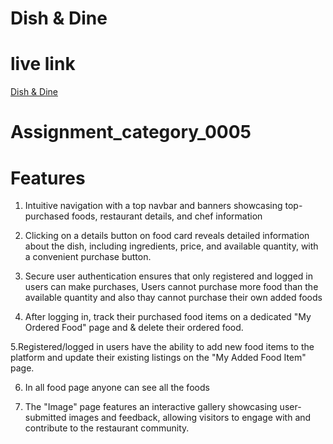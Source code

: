 # Dish & Dine 

# live link 
[Dish & Dine ](https://restaurant-management-55f52.web.app/)

# Assignment_category_0005
# Features

1.  Intuitive navigation with a top navbar and banners showcasing top-purchased foods, restaurant details, and chef information 
2. Clicking on a details button on food card reveals detailed information about the dish, including ingredients, price, and available quantity, with a convenient purchase button.

3. Secure user authentication ensures that only registered and logged in  users can make purchases, Users cannot purchase more food than the available quantity and also thay  cannot purchase their own added foods

4. After logging in, track their purchased food items on a dedicated "My Ordered Food"  page and & delete their ordered food.

5.Registered/logged in users have the ability to add new food items to the platform and update their existing listings on the "My Added Food Item" page.

6. In all food page anyone can see all the foods 

7. The "Image" page features an interactive gallery showcasing user-submitted images and feedback, allowing visitors to engage with and contribute to the restaurant community.

